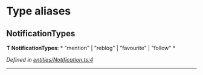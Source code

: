 

# Type aliases

<a id="notificationtypes"></a>

##  NotificationTypes

**Ƭ NotificationTypes**: * "mention" &#124; "reblog" &#124; "favourite" &#124; "follow"
*

*Defined in [entities/Notification.ts:4](https://github.com/lagunehq/core/blob/31cfc86/src/entities/Notification.ts#L4)*

___

